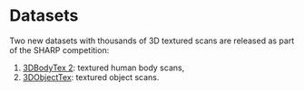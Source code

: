 # Datasets

Two new datasets with thousands of 3D textured scans are released as part of
the SHARP competition:

1. [3DBodyTex 2](dataset_3dbodytex2.md): textured human body scans,
2. [3DObjectTex](dataset_3dobjecttex.md): textured object scans.
